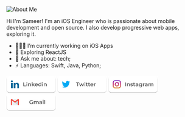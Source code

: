 ![About Me](https://github.com/sameersyd/templates/blob/master/profcard.png)

Hi I'm Sameer! I'm an iOS Engineer who is passionate about mobile development and open source. I also develop progressive web apps, exploring it.

- 🧑🏻‍💻 I’m currently working on iOS Apps
- 🔭 Exploring ReactJS
- 💬 Ask me about: tech;
-  ⚡ Languages: Swift, Java, Python;

<a title="Linkedin Profile" href="https://www.linkedin.com/in/sameer-nawaz-linked/"><img alt="MY Linkedin Profile" src="https://github.com/sameersyd/templates/blob/master/linkedin_.png" width="130" /></a> <a title="Twitter Profile" href="https://twitter.com/syd_sameer"><img alt="MY Twitter Profile" src="https://github.com/sameersyd/templates/blob/master/twitter_.png" width="130" /></a> <a title="Instagram Profile" href="https://www.instagram.com/sameer_syd"><img alt="MY Insta Profile" src="https://github.com/sameersyd/templates/blob/master/instagram.png" width="130" /></a> <a title="Gmail" href="mailto:ishagupta2103@gmail.com"><img alt="Mail" src="https://github.com/sameersyd/templates/blob/master/gmail.png" width="130" /></a>

